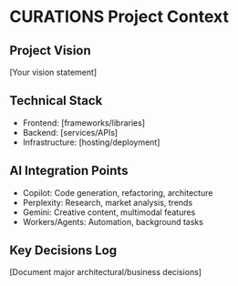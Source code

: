 # CURATIONS Project Context

## Project Vision
[Your vision statement]

## Technical Stack
- Frontend: [frameworks/libraries]
- Backend: [services/APIs]
- Infrastructure: [hosting/deployment]

## AI Integration Points
- Copilot: Code generation, refactoring, architecture
- Perplexity: Research, market analysis, trends
- Gemini: Creative content, multimodal features
- Workers/Agents: Automation, background tasks

## Key Decisions Log
[Document major architectural/business decisions]